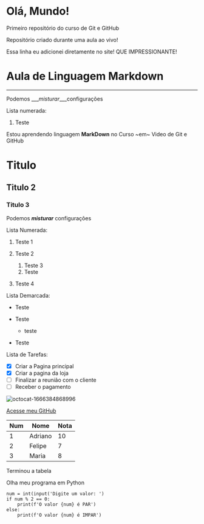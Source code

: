 # Olá, Mundo!
 Primeiro repositório do curso de Git e GitHub

 Repositório criado durante uma aula ao vivo!
 
 Essa linha eu adicionei diretamente no site! QUE IMPRESSIONANTE!


# Aula de Linguagem Markdown
***
Podemos ___*misturar*___configurações

Lista numerada:

1. Teste 

 Estou aprendendo linguagem **MarkDown** no Curso ~em~ Video de Git e GitHub
 
# Titulo
## Titulo 2
### Titulo 3
Podemos **_misturar_** configurações
 
Lista Numerada:
 
 1. Teste 1
 2. Teste 2
    
    1. Teste 3
    2. Teste
 3. Teste 4
 
 Lista Demarcada:
 
 * Teste
 * Teste
   
   * teste
 * Teste

 Lista de Tarefas:
 
 * [x]  Criar a Pagina principal
 * [x]  Criar a pagina da loja
 * [ ]  Finalizar a reunião com o cliente
 * [ ]  Receber o pagamento
 
 ![octocat-1666384868996](https://user-images.githubusercontent.com/115842155/197415543-7f66e69f-a77e-464f-b305-384fb59a4ff0.png)

 [Acesse meu GitHub](https://github.com/AdrianoFelipe1)
 
 Num | Nome | Nota
--- | --- | ---
1 | Adriano | 10
2 | Felipe | 7
3 | Maria | 8

Terminou a tabela 

Olha meu programa em Python
```
num = int(input('Digite um valor: ')
if num % 2 == 0:
    print(f'O valor {num} é PAR')
else:
    print(f'O valor {num} é IMPAR')
```

